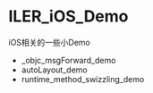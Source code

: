 # ILER_iOS_Demo
iOS相关的一些小Demo
- _objc_msgForward_demo
- autoLayout_demo 
- runtime_method_swizzling_demo  
